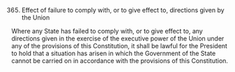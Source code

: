 365. Effect of failure to comply with, or to give effect to, directions given by the Union

Where any State has failed to comply with, or to give effect to, any directions given in the exercise of the executive power of the Union under any of the provisions of this Constitution, it shall be lawful for the President to hold that a situation has arisen in which the Government of the State cannot be carried on in accordance with the provisions of this Constitution.


